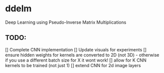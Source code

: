 # ddelm
Deep Learning using Pseudo-Inverse Matrix Multiplications

## TODO:
[] Complete CNN implementation
[] Update visuals for experiments
[] ensure hidden weights for kernels are converted to 2D (not 3D) - otherwise if you use a different batch size for X it wont work!
[] allow for K CNN kernels to be trained (not just 1)
[] extend CNN for 2d image layers
